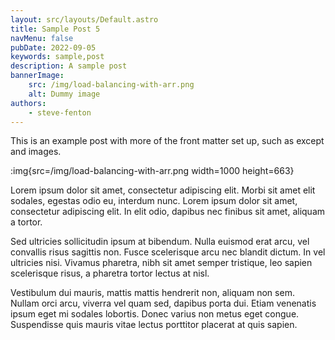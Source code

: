 ```yaml
---
layout: src/layouts/Default.astro
title: Sample Post 5
navMenu: false
pubDate: 2022-09-05
keywords: sample,post
description: A sample post
bannerImage:
    src: /img/load-balancing-with-arr.png
    alt: Dummy image
authors:
    - steve-fenton
---
```


This is an example post with more of the front matter set up, such as except and images.

:img{src=/img/load-balancing-with-arr.png width=1000 height=663}

Lorem ipsum dolor sit amet, consectetur adipiscing elit. Morbi sit amet elit sodales, egestas odio eu, interdum nunc. Lorem ipsum dolor sit amet, consectetur adipiscing elit. In elit odio, dapibus nec finibus sit amet, aliquam a tortor.

Sed ultricies sollicitudin ipsum at bibendum. Nulla euismod erat arcu, vel convallis risus sagittis non. Fusce scelerisque arcu nec blandit dictum. In vel ultricies nisi. Vivamus pharetra, nibh sit amet semper tristique, leo sapien scelerisque risus, a pharetra tortor lectus at nisl.

Vestibulum dui mauris, mattis mattis hendrerit non, aliquam non sem. Nullam orci arcu, viverra vel quam sed, dapibus porta dui. Etiam venenatis ipsum eget mi sodales lobortis. Donec varius non metus eget congue. Suspendisse quis mauris vitae lectus porttitor placerat at quis sapien.
